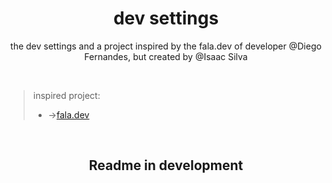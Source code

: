 <div align="center" >


# **dev settings**


</hr>

the dev settings and a project inspired by the fala.dev of developer @Diego Fernandes, but created by @Isaac Silva

</div>

<br>

>inspired project:
> - -><a href="https://fala.dev/">fala.dev</a>


<br>

<div align="center" >

## **Readme in development**

</div>